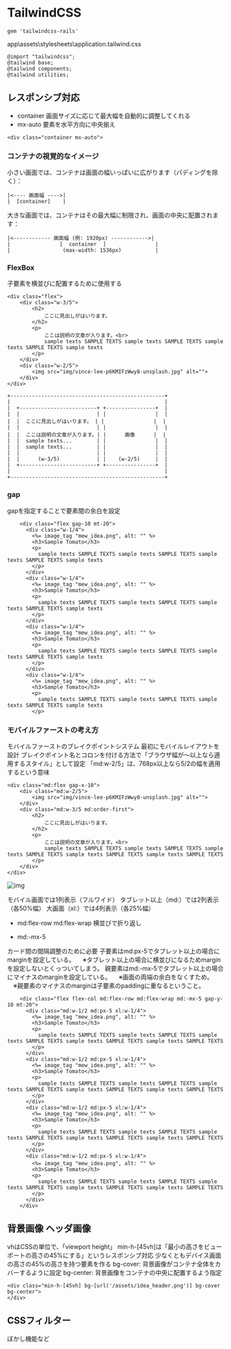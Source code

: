 # TailwindCSS

```
gem 'tailwindcss-rails'
```

app\assets\stylesheets\application.tailwind.css

```
@import "tailwindcss";
@tailwind base;
@tailwind components;
@tailwind utilities;
```

## レスポンシブ対応

- container
  画面サイズに応じて最大幅を自動的に調整してくれる
- mx-auto
  要素を水平方向に中央揃え

```erb
<div class="container mx-auto">
```

### コンテナの視覚的なイメージ

小さい画面では、コンテナは画面の幅いっぱいに広がります（パディングを除く）：

```
|<---- 画面幅 ---->|
|  [container]    |
```

大きな画面では、コンテナはその最大幅に制限され、画面の中央に配置されます：

```
|<------------ 画面幅 (例: 1920px) ------------>|
|                [  container  ]                |
|                 (max-width: 1536px)           |
```

### FlexBox

子要素を横並びに配置するために使用する

```erb
<div class="flex">
    <div class="w-3/5">
        <h2>
            ここに見出しがはいります。
        </h2>
        <p>
            ここは説明の文章が入ります。<br>
            sample texts SAMPLE TEXTS sample texts SAMPLE TEXTS sample texts SAMPLE TEXTS sample texts
        </p>
    </div>
    <div class="w-2/5">
        <img src="img/vince-lee-p6KMIFzWwy8-unsplash.jpg" alt="">
    </div>
</div>
```

```
+--------------------------------------------------+
|                                                  |
|  +-------------------------+ +----------------+  |
|  |                         | |                |  |
|  |  ここに見出しがはいります。 | |                |  |
|  |                         | |                |  |
|  |  ここは説明の文章が入ります。| |      画像      |  |
|  |  sample texts...        | |                |  |
|  |  sample texts...        | |                |  |
|  |                         | |                |  |
|  |      (w-3/5)            | |    (w-2/5)     |  |
|  +-------------------------+ +----------------+  |
|                                                  |
+--------------------------------------------------+
```

### gap

gapを指定することで要素間の余白を設定

```erb
    <div class="flex gap-10 mt-20">
      <div class="w-1/4">
        <%= image_tag "mew_idea.png", alt: "" %>
        <h3>Sample Tomato</h3>
        <p>
          sample texts SAMPLE TEXTS sample texts SAMPLE TEXTS sample texts SAMPLE TEXTS sample texts
        </p>
      </div>
      <div class="w-1/4">
        <%= image_tag "mew_idea.png", alt: "" %>
        <h3>Sample Tomato</h3>
        <p>
          sample texts SAMPLE TEXTS sample texts SAMPLE TEXTS sample texts SAMPLE TEXTS sample texts
        </p>
      </div>
      <div class="w-1/4">
        <%= image_tag "mew_idea.png", alt: "" %>
        <h3>Sample Tomato</h3>
        <p>
          sample texts SAMPLE TEXTS sample texts SAMPLE TEXTS sample texts SAMPLE TEXTS sample texts
        </p>
      </div>
      <div class="w-1/4">
        <%= image_tag "mew_idea.png", alt: "" %>
        <h3>Sample Tomato</h3>
        <p>
          sample texts SAMPLE TEXTS sample texts SAMPLE TEXTS sample texts SAMPLE TEXTS sample texts
        </p>
```

### モバイルファーストの考え方

モバイルファーストのブレイクポイントシステム
最初にモバイルレイアウトを設計
ブレイクポイント名とコロンを付ける方法で「ブラウザ幅が～以上なら適用するスタイル」として設定
「md:w-2/5」は、768px以上なら5/2の幅を適用するという意味

```erb
<div class="md:flex gap-x-10">
    <div class="md:w-2/5">
        <img src="img/vince-lee-p6KMIFzWwy8-unsplash.jpg" alt="">
    </div>
    <div class="md:w-3/5 md:order-first">
        <h2>
            ここに見出しがはいります。
        </h2>
        <p>
            ここは説明の文章が入ります。<br>
            sample texts SAMPLE TEXTS sample texts SAMPLE TEXTS sample texts SAMPLE TEXTS sample texts SAMPLE TEXTS sample texts SAMPLE TEXTS
        </p>
    </div>
</div>
```



![img](https://popshub.s3.amazonaws.com/uploads/ckeditor/pictures/15984/content_image-1696235050222.jpg)

モバイル画面では1列表示（フルワイド）
タブレット以上（md:）では2列表示（各50%幅）
大画面（xl:）では4列表示（各25%幅）

- md:flex-row md:flex-wrap
  横並びで折り返し

-  md:-mx-5

  カード間の間隔調整のために必要
  子要素はmd:px-5でタブレット以上の場合にmarginを設定している。
  　※タブレット以上の場合に横並びになるためmarginを設定しないとくっついてしまう。
  親要素はmd:-mx-5でタブレット以上の場合にマイナスのmarginを設定している。
  　※画面の両端の余白をなくすため。
  　※親要素のマイナスのmarginは子要素のpaddingに重なるということ。

```erb
    <div class="flex flex-col md:flex-row md:flex-wrap md:-mx-5 gap-y-10 mt-20">
      <div class="md:w-1/2 md:px-5 xl:w-1/4">
        <%= image_tag "mew_idea.png", alt: "" %>
        <h3>Sample Tomato</h3>
        <p>
          sample texts SAMPLE TEXTS sample texts SAMPLE TEXTS sample texts SAMPLE TEXTS sample texts SAMPLE TEXTS sample texts SAMPLE TEXTS
        </p>
      </div>
      <div class="md:w-1/2 md:px-5 xl:w-1/4">
        <%= image_tag "mew_idea.png", alt: "" %>
        <h3>Sample Tomato</h3>
        <p>
          sample texts SAMPLE TEXTS sample texts SAMPLE TEXTS sample texts SAMPLE TEXTS sample texts SAMPLE TEXTS sample texts SAMPLE TEXTS
        </p>
      </div>
      <div class="md:w-1/2 md:px-5 xl:w-1/4">
        <%= image_tag "mew_idea.png", alt: "" %>
        <h3>Sample Tomato</h3>
        <p>
          sample texts SAMPLE TEXTS sample texts SAMPLE TEXTS sample texts SAMPLE TEXTS sample texts SAMPLE TEXTS sample texts SAMPLE TEXTS
        </p>
      </div>
      <div class="md:w-1/2 md:px-5 xl:w-1/4">
        <%= image_tag "mew_idea.png", alt: "" %>　
        <h3>Sample Tomato</h3>
        <p>
          sample texts SAMPLE TEXTS sample texts SAMPLE TEXTS sample texts SAMPLE TEXTS sample texts SAMPLE TEXTS sample texts SAMPLE TEXTS
        </p>
      </div>
    </div>
```

## 背景画像 ヘッダ画像

vhはCSSの単位で、「viewport height」
min-h-[45vh]は「最小の高さをビューポートの高さの45%にする」というレスポンシブ対応
少なくともデバイス画面の高さの45%の高さを持つ要素を作る
bg-cover: 背景画像がコンテナ全体をカバーするように設定
bg-center: 背景画像をコンテナの中央に配置するよう指定

```erb
<div class="min-h-[45vh] bg-[url('/assets/idea_header.png')] bg-cover bg-center">
</div>
```

## CSSフィルター　

ぼかし機能など
